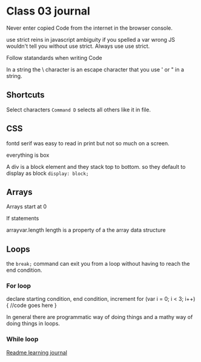 # Class 03 journal

Never enter copied Code from the internet in the browser console.

use strict reins in javascript ambiguity
if you spelled a var wrong JS wouldn't tell you without use strict.  Always use use strict.

Follow statandards when writing Code

In a string the \ character is an escape character that you use ' or " in a string.

## Shortcuts
Select characters `Command D` selects all others like it in file.

## CSS

fontd serif was easy to read in print but not so much on a screen.

everything is box

A div is a block element and they stack top to bottom. so they default to display as block
`display: block;`

## Arrays
Arrays start at 0

If statements

arrayvar.length
length is a property of a the array data structure

## Loops
the `break;` command can exit you from a loop without having to reach the end condition.

### For loop
declare starting condition, end condition, increment
for (var i = 0; i < 3; i++) {
    //code goes here
}

In general there are programmatic way of doing things and a mathy way of doing things in loops.

### While loop


[Readme learning journal](README.md)